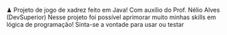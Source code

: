 ♟ Projeto de jogo de xadrez feito em Java!
Com auxílio do Prof. Nélio Alves (DevSuperior)
Nesse projeto foi possível aprimorar muito minhas skills em lógica de programação!
Sinta-se a vontade para usar ou testar
